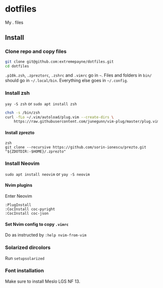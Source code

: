 # dotfiles
My . files

## Install

### Clone repo and copy files

```sh
git clone git@github.com:extremepayne/dotfiles.git
cd dotfiles
```

`.p10k.zsh`, `.zpreztorc`, `.zshrc` and `.vimrc` go in `~`.
Files and folders in `bin/` should go in `~/.local/bin`.
Everything else goes in `~/.config`.

### Install zsh

`yay -S zsh` or `sudo apt install zsh`

```sh
chsh -s /bin/zsh
curl -fLo ~/.vim/autoload/plug.vim --create-dirs \
    https://raw.githubusercontent.com/junegunn/vim-plug/master/plug.vim
```

#### Install zprezto

```
zsh
git clone --recursive https://github.com/sorin-ionescu/prezto.git "${ZDOTDIR:-$HOME}/.zprezto"
```

### Install Neovim

`sudo apt install neovim` or `yay -S neovim`

#### Nvim plugins

Enter Neovim

```
:PlugInstall
:CocInstall coc-pyright
:CocInstall coc-json
```

#### Set Nvim config to copy `.vimrc`

Do as instructed by `:help nvim-from-vim`

### Solarized dircolors

Run `setupsolarized`

### Font installation

Make sure to install Meslo LGS NF 13.
